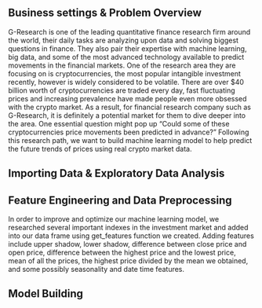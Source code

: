 ## Business settings & Problem Overview
G-Research is one of the leading quantitative finance research firm around the world, their daily tasks are analyzing upon data and solving biggest questions in finance. They also pair their expertise with machine learning, big data, and some of the most advanced technology available to predict movements in the financial markets. One of the research area they are focusing on is cryptocurrencies, the most popular intangible investment recently, however is widely considered to be volatile. There are over $40 billion worth of cryptocurrencies are traded every day, fast fluctuating prices and increasing prevalence have made people even more obsessed with the crypto market. As a result, for financial research company such as G-Research, it is definitely a potential market for them to dive deeper into the area. One essential question might pop up “Could some of these cryptocurrencies price movements been predicted in advance?” Following this research path, we want to build machine learning model to help predict the future trends of prices using real crypto market data.
## Importing Data & Exploratory Data Analysis
## Feature Engineering and Data Preprocessing
In order to improve and optimize our machine learning model, we researched several important indexes in the investment market and added into our data frame using get_features function we created. Adding features include upper shadow, lower shadow,  difference between close price and open price, difference between the highest price and the lowest price, mean of all the prices, the highest price divided by the mean we obtained, and some possibly seasonality and date time features.
## Model Building
